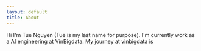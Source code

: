```yaml
---
layout: default
title: About
---
```


Hi I'm Tue Nguyen (Tue is my last name for purpose). I'm currently work as a AI engineering at VinBigdata. My journey at vinbigdata is 

